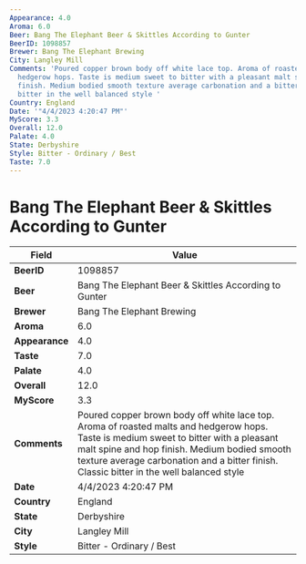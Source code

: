```yaml
---
Appearance: 4.0
Aroma: 6.0
Beer: Bang The Elephant Beer & Skittles According to Gunter
BeerID: 1098857
Brewer: Bang The Elephant Brewing
City: Langley Mill
Comments: 'Poured copper brown body off white lace top. Aroma of roasted malts and
  hedgerow hops. Taste is medium sweet to bitter with a pleasant malt spine and hop
  finish. Medium bodied smooth texture average carbonation and a bitter finish. Classic
  bitter in the well balanced style '
Country: England
Date: '"4/4/2023 4:20:47 PM"'
MyScore: 3.3
Overall: 12.0
Palate: 4.0
State: Derbyshire
Style: Bitter - Ordinary / Best
Taste: 7.0
---
```


# Bang The Elephant Beer & Skittles According to Gunter

| Field         | Value |
|---------------|-------|
| **BeerID** | 1098857 |
| **Beer** | Bang The Elephant Beer & Skittles According to Gunter |
| **Brewer** | Bang The Elephant Brewing |
| **Aroma** | 6.0 |
| **Appearance** | 4.0 |
| **Taste** | 7.0 |
| **Palate** | 4.0 |
| **Overall** | 12.0 |
| **MyScore** | 3.3 |
| **Comments** | Poured copper brown body off white lace top. Aroma of roasted malts and hedgerow hops. Taste is medium sweet to bitter with a pleasant malt spine and hop finish. Medium bodied smooth texture average carbonation and a bitter finish. Classic bitter in the well balanced style  |
| **Date** | 4/4/2023 4:20:47 PM |
| **Country** | England |
| **State** | Derbyshire |
| **City** | Langley Mill |
| **Style** | Bitter - Ordinary / Best |
